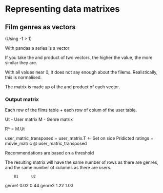 
# Representing data matrixes

## Film genres as vectors

(Using -1 > 1)

With pandas a series is a vector

If you take the and product of two vectors, the higher the value, the more similar they are.

With all values near 0, it does not say enough about the filems. Realistically, this is normalised.

The matrix is made up of the and product of each vector.



### Output matrix

Each row of the films table + each row of colum of the user table.


Ut - User matrix
M - Genre matrix

R^ = M.Ut

user_matric_transposed = user_matrix.T <- Set on side
Pridicted ratings = movie_matric @ user_matric_transposed

Recommendations are based on a threshold

The resulting matrix will have the same number of rows as there are genres, and the same number of culumns as there are users.

        U1      U2
genre1  0.02    0.44
genre2  1.22    1.03
